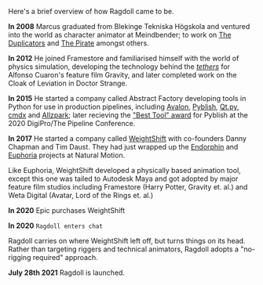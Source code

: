 Here's a brief overview of how Ragdoll came to be.

**In 2008** Marcus graduated from Blekinge Tekniska Högskola and ventured into the world as character animator at Meindbender; to work on [The Duplicators](https://www.youtube.com/watch?v=mAhSwlFW5r8) and [The Pirate](https://vimeo.com/22342702) amongst others.

**In 2012** He joined Framestore and familiarised himself with the world of physics simulation, developing the technology behind the [*tethers*](https://youtu.be/FZfOvvGV5Q4?t=64) for Alfonso Cuaron's feature film Gravity, and later completed work on the Cloak of Leviation in Doctor Strange.

**In 2015** He started a company called Abstract Factory developing tools in Python for use in production pipelines, including [Avalon](getavalon.github.io/), [Pyblish](https://pyblish.com/), [Qt.py](https://github.com/mottosso/Qt.py), [cmdx](https://github.com/mottosso/cmdx) and [Allzpark](allzpark.com/); later recieving the ["Best Tool" award](https://forums.pyblish.com/t/pyblish-award-2020-the-pipeline-conference/618) for Pyblish at the 2020 DigiPro/The Pipeline Conference.

**In 2017** He started a company called [WeightShift](https://www.youtube.com/watch?v=YR3hvaY-0hQ) with co-founders Danny Chapman and Tim Daust. They had just wrapped up the [Endorphin](https://www.youtube.com/watch?v=xbDd8PH9jio) and [Euphoria](https://www.youtube.com/watch?v=ATr38G2hR5Y) projects at Natural Motion.

Like Euphoria, WeightShift developed a physically based animation tool, except this one was tailed to Autodesk Maya and got adopted by major feature film studios including Framestore (Harry Potter, Gravity et. al.) and Weta Digital (Avatar, Lord of the Rings et. al.)

**In 2020** Epic purchases WeightShift

**In 2020** `Ragdoll enters chat`

Ragdoll carries on where WeightShift left off, but turns things on its head. Rather than targeting riggers and technical animators, Ragdoll adopts a "no-rigging required" approach.

**July 28th 2021** Ragdoll is launched.